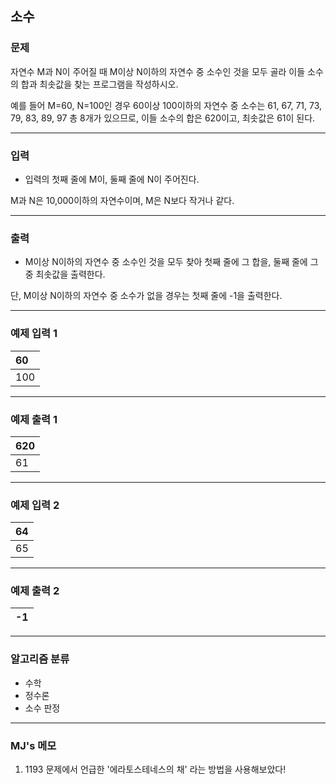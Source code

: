 소수
-------------
### 문제

자연수 M과 N이 주어질 때 M이상 N이하의 자연수 중 소수인 것을 모두 골라 이들 소수의 합과 최솟값을 찾는 프로그램을 작성하시오.

예를 들어 M=60, N=100인 경우 60이상 100이하의 자연수 중 소수는 61, 67, 71, 73, 79, 83, 89, 97 총 8개가 있으므로, 이들 소수의 합은 620이고, 최솟값은 61이 된다.
- - -

### 입력
* 입력의 첫째 줄에 M이, 둘째 줄에 N이 주어진다.

M과 N은 10,000이하의 자연수이며, M은 N보다 작거나 같다.

- - -

### 출력
* M이상 N이하의 자연수 중 소수인 것을 모두 찾아 첫째 줄에 그 합을, 둘째 줄에 그 중 최솟값을 출력한다. 

단, M이상 N이하의 자연수 중 소수가 없을 경우는 첫째 줄에 -1을 출력한다.

- - -

### 예제 입력 1
|60|
|:---|
|100|

- - -

### 예제 출력 1
|620|
|:---|
|61|

- - -

### 예제 입력 2
|64|
|:---|
|65|

- - -

### 예제 출력 2
|-1|
|:---|

- - -

### 알고리즘 분류
* 수학
* 정수론
* 소수 판정

- - -

### MJ's 메모
1. 1193 문제에서 언급한 '에라토스테네스의 채' 라는 방법을 사용해보았다!